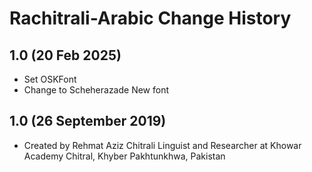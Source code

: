 Rachitrali-Arabic Change History
================================

1.0 (20 Feb 2025)
-----------------
* Set OSKFont
* Change to Scheherazade New font

1.0 (26 September 2019)
-----------------
* Created by Rehmat Aziz Chitrali Linguist and Researcher at Khowar Academy Chitral, Khyber Pakhtunkhwa, Pakistan